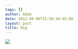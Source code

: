 ```yaml
---
tags: []
author: Adam
date: 2012-09-06T15:58:44-05:00
layout: post
title: Dog
---
```


![](/media/m9y7pxbzWI1qga9s2o1_1280.jpg)
